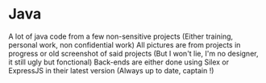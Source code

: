 # Java
A lot of java code from a few non-sensitive projects (Either training, personal work, non confidential work)
All pictures are from projects in progress or old screenshot of said projects (But I won't lie, I'm no designer, it still ugly but fonctional)
Back-ends are either done using Silex or ExpressJS in their latest version (Always up to date, captain !)
